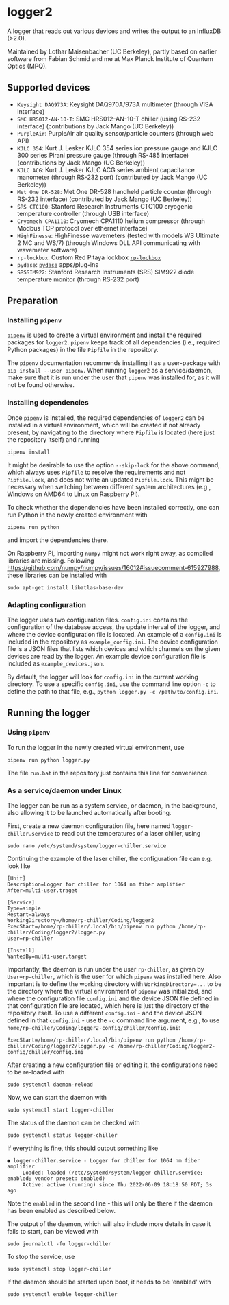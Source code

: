 # logger2
A logger that reads out various devices and writes the output to an InfluxDB (>2.0).

Maintained by Lothar Maisenbacher (UC Berkeley), partly based on earlier software from Fabian Schmid and me at Max Planck Institute of Quantum Optics (MPQ).

## Supported devices

- `Keysight DAQ973A`: Keysight DAQ970A/973A multimeter (through VISA interface)
- `SMC HRS012-AN-10-T`: SMC HRS012-AN-10-T chiller (using RS-232 interface) (contributions by Jack Mango (UC Berkeley))
- `PurpleAir`: PurpleAir air quality sensor/particle counters (through web API)
- `KJLC 354`: Kurt J. Lesker KJLC 354 series ion pressure gauge and KJLC 300 series Pirani pressure gauge (through RS-485 interface) (contributions by Jack Mango (UC Berkeley))
- `KJLC ACG`: Kurt J. Lesker KJLC ACG series ambient capacitance manometer (through RS-232 port) (contributed by Jack Mango (UC Berkeley))
- `Met One DR-528`: Met One DR-528 handheld particle counter (through RS-232 interface) (contributed by Jack Mango (UC Berkeley))
- `SRS CTC100`: Stanford Research Instruments CTC100 cryogenic temperature controller (through USB interface)
- `Cryomech CPA1110`: Cryomech CPA1110 helium compressor (through Modbus TCP protocol over ethernet interface)
- `HighFinesse`: HighFinesse wavemeters (tested with models WS Ultimate 2 MC and WS/7) (through Windows DLL API communicating with wavemeter software)
- `rp-lockbox`: Custom Red Pitaya lockbox [`rp-lockbox`](https://github.com/lmaisenbacher/rp-lockbox)
- `pydase`: [`pydase`](https://github.com/tiqi-group/pydase) apps/plug-ins
- `SRSSIM922`: Stanford Research Instruments (SRS) SIM922 diode temperature monitor (through RS-232 port)

## Preparation

### Installing `pipenv`

[`pipenv`](https://pipenv.pypa.io/) is used to create a virtual environment and install the required packages for `logger2`. `pipenv` keeps track of all dependencies (i.e., required Python packages) in the file `Pipfile` in the repository.

The `pipenv` documentation recommends installing it as a user-package with `pip install --user pipenv`. When running `logger2` as a service/daemon, make sure that it is run under the user that `pipenv` was installed for, as it will not be found otherwise.

### Installing dependencies

Once `pipenv` is installed, the required dependencies of `logger2` can be installed in a virtual environment, which will be created if not already present, by navigating to the directory where `Pipfile` is located (here just the repository itself) and running

```
pipenv install
```

It might be desirable to use the option `--skip-lock` for the above command, which always uses `Pipfile` to resolve the requirements and not `Pipfile.lock`, and does not write an updated `Pipfile.lock`. This might be necessary when switching between different system architectures (e.g., Windows on AMD64 to Linux on Raspberry Pi).

To check whether the dependencies have been installed correctly, one can run Python in the newly created environment with

```
pipenv run python
```

and import the dependencies there.

On Raspberry Pi, importing `numpy` might not work right away, as compiled libraries are missing. Following https://github.com/numpy/numpy/issues/16012#issuecomment-615927988, these libraries can be installed with

```
sudo apt-get install libatlas-base-dev
```

### Adapting configuration

The logger uses two configuration files. `config.ini` contains the configuration of the database access, the update interval of the logger, and where the device configuration file is located. An example of a `config.ini` is included in the repository as `example_config.ini`. The device configuration file is a JSON files that lists which devices and which channels on the given devices are read by the logger. An example device configuration file is included as `example_devices.json`.

By default, the logger will look for `config.ini` in the current working directory. To use a specific `config.ini`, use the command line option `-c` to define the path to that file, e.g., `python logger.py -c /path/to/config.ini`.

## Running the logger

### Using `pipenv`

To run the logger in the newly created virtual environment, use

```
pipenv run python logger.py
```

The file `run.bat` in the repository just contains this line for convenience.

### As a service/daemon under Linux

The logger can be run as a system service, or daemon, in the background, also allowing it to be launched automatically after booting.

First, create a new daemon configuration file, here named `logger-chiller.service` to read out the temperatures of a laser chiller, using

```
sudo nano /etc/systemd/system/logger-chiller.service
```

Continuing the example of the laser chiller, the configuration file can e.g. look like

```
[Unit]
Description=Logger for chiller for 1064 nm fiber amplifier
After=multi-user.traget

[Service]
Type=simple
Restart=always
WorkingDirectory=/home/rp-chiller/Coding/logger2
ExecStart=/home/rp-chiller/.local/bin/pipenv run python /home/rp-chiller/Coding/logger2/logger.py
User=rp-chiller

[Install]
WantedBy=multi-user.target
```

Importantly, the daemon is run under the user `rp-chiller`, as given by `User=rp-chiller`, which is the user for which `pipenv` was installed here. Also important is to define the working directory with `WorkingDirectory=...` to be the directory where the virtual environment of `pipenv` was initialized, and where the configuration file `config.ini` and the device JSON file defined in that configuration file are located, which here is just the directory of the repository itself. To use a different `config.ini` - and the device JSON defined in that `config.ini` - use the `-c` command line argument, e.g., to use `home/rp-chiller/Coding/logger2-config/chiller/config.ini`:

```
ExecStart=/home/rp-chiller/.local/bin/pipenv run python /home/rp-chiller/Coding/logger2/logger.py -c /home/rp-chiller/Coding/logger2-config/chiller/config.ini
```

After creating a new configuration file or editing it, the configurations need to be re-loaded with

```
sudo systemctl daemon-reload
```

Now, we can start the daemon with

```
sudo systemctl start logger-chiller
```

The status of the daemon can be checked with

```
sudo systemctl status logger-chiller
```

If everything is fine, this should output something like

```
● logger-chiller.service - Logger for chiller for 1064 nm fiber amplifier
     Loaded: loaded (/etc/systemd/system/logger-chiller.service; enabled; vendor preset: enabled)
     Active: active (running) since Thu 2022-06-09 18:18:50 PDT; 3s ago
```

Note the `enabled` in the second line - this will only be there if the daemon has been enabled as described below.

The output of the daemon, which will also include more details in case it fails to start, can be viewed with

```
sudo journalctl -fu logger-chiller
```

To stop the service, use

```
sudo systemctl stop logger-chiller
```

If the daemon should be started upon boot, it needs to be 'enabled' with

```
sudo systemctl enable logger-chiller
```
